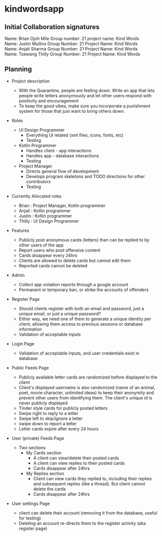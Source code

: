 # kindwordsapp

## Initial Collaboration signatures
Name: Brian Ojoh Mile   Group number: 21   project name: Kind Words  
Name: Justin Mullins Group Number: 21 Project Name: Kind Words  
Name: Anjali Sharma Group Number: 21 Project Name: Kind Words  
Name: Tsewang Thilly Group Number: 21 Project Name: Kind Words  





## Planning 
* Project description 
	* With the Quarantine, people are feeling down. Write an app that lets people write letters anonymously and let other users respond with positivity and encouragement
	* To keep the good vibes, make sure you incorporate a punishment system for those that just want to bring others down.
	
* Roles 
	* UI Design Programmer
		* Everything UI related (xml files, icons, fonts, etc)
		* Testing
	* Kotlin Programmer 
		* Handles client - app interactions
		* Handles app - database interactions 
		* Testing 
	* Project Manager 
		* Directs general flow of development 
		* Develops program skeletons and TODO directions for other contributors 
		* Testing 

* Currently Allocated roles 
	* Brian : Project Manager, Kotlin programmer 
	* Anjali : Kotlin programmer 
	* Justin : Kotlin programmer 
	* Thilly : UI Design Programmer 

* Features 
	* Publicly post anonymous cards (letters) than can be replied to by other users of the app 
	* Report users who post offensive content 
	* Cards disappear every 24hrs 
	* Clients are allowed to delete cards but cannot edit them 
	* Reported cards cannot be deleted 
	
* Admin
	* Collect app violation reports through a google account 
	* Permanent or temporary ban, or strike the accounts of offenders 
	
* Register Page 
	* Should clients register with both an email and password, just a unique email, or just a unique password?
	* Either way, we need one of them to generate a unique identity per client, allowing them access to previous sessions or database information
	* Validation of acceptable inputs 

* Login Page 
	* Validation of acceptable inputs, and user credentials exist in database 

* Public Feeds Page 
	* Publicly available letter cards are randomized before displayed to the client 
	* Client's displayed username is also randomized (name of an animal, poet, movie character, unlimited ideas) to keep their anonymity and prevent other users from identifying them. The client's unique id is never publicly displayed
	* Tinder style cards for publicly posted letters 
	* Swipe right to reply to a letter 
	* Swipe left to skip/ignore a letter 
	* swipe down to report a letter 
	* Letter cards expire after every 24 hours

* User (private) Feeds Page 
	* Two sections 
		* My Cards section 
			* A client can view/delete their posted cards 
			* A client can view replies to their posted cards 
			* Cards disappear after 24hrs 
		* My Replies section
			* Client can view cards they replied to, including their replies and subsequent replies (like a thread). But client cannot delete the cards  
			* Cards disappear after 24hrs 

* User settings Page 
	* client can delete their account (removing it from the database, useful for testing)
	* Deleting an account re-directs them to the register activity (aka register page)

